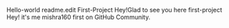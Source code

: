 Hello-world
 readme.edit
First-Project
Hey!Glad to see you here
first-project
Hey! it's me mishra160 first on GitHub Community.

